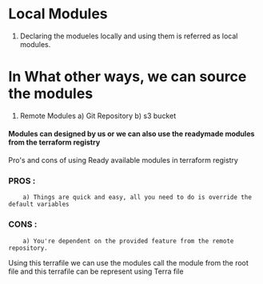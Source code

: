 # Local Modules

1) Declaring the modueles locally and using them is referred as local modules.

# In What other ways, we can source the modules  

1) Remote Modules 
    a)  Git Repository
    b)  s3 bucket


#### Modules can designed by us or we can also use the readymade modules from the terraform registry

Pro's and cons of using Ready available modules in terraform registry

### PROS : 

```
    a) Things are quick and easy, all you need to do is override the default variables

```

### CONS :

```
    a) You're dependent on the provided feature from the remote repository.
```

Using this terrafile we can use the modules call the module from the root file 
and this terrafile can be represent using Terra file
